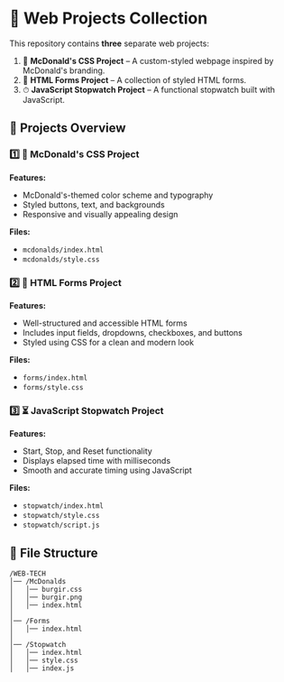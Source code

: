 # 🌟 Web Projects Collection  

This repository contains **three** separate web projects:  

1. 🎨 **McDonald's CSS Project** – A custom-styled webpage inspired by McDonald's branding.  
2. 📝 **HTML Forms Project** – A collection of styled HTML forms.  
3. ⏱ **JavaScript Stopwatch Project** – A functional stopwatch built with JavaScript.  

## 🚀 Projects Overview  

### 1️⃣ 🍔 McDonald's CSS Project  
**Features:**  
- McDonald's-themed color scheme and typography  
- Styled buttons, text, and backgrounds  
- Responsive and visually appealing design  

**Files:**  
- `mcdonalds/index.html`  
- `mcdonalds/style.css`  

### 2️⃣ 📝 HTML Forms Project  
**Features:**  
- Well-structured and accessible HTML forms  
- Includes input fields, dropdowns, checkboxes, and buttons  
- Styled using CSS for a clean and modern look  

**Files:**  
- `forms/index.html`  
- `forms/style.css`  

### 3️⃣ ⏳ JavaScript Stopwatch Project  
**Features:**  
- Start, Stop, and Reset functionality  
- Displays elapsed time with milliseconds  
- Smooth and accurate timing using JavaScript  

**Files:**  
- `stopwatch/index.html`  
- `stopwatch/style.css`  
- `stopwatch/script.js`  

## 📂 File Structure  

```plaintext
/WEB-TECH
│── /McDonalds
│   │── burgir.css
│   │── burgir.png
│   │── index.html
│  
│── /Forms  
│   │── index.html  
│  
│── /Stopwatch  
│   │── index.html  
│   │── style.css  
│   │── index.js  
